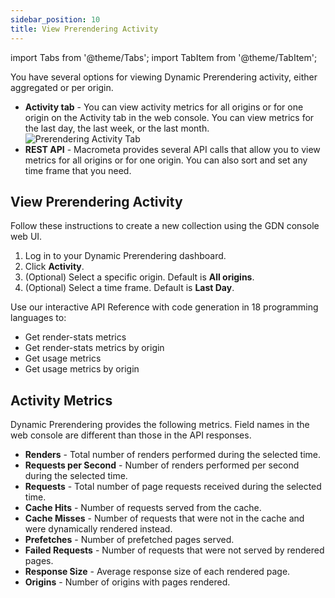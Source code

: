 ```yaml
---
sidebar_position: 10
title: View Prerendering Activity
---
```

import Tabs from '@theme/Tabs';
import TabItem from '@theme/TabItem';

You have several options for viewing Dynamic Prerendering activity, either aggregated or per origin.

- **Activity tab** - You can view activity metrics for all origins or for one origin on the Activity tab in the web console. You can view metrics for the last day, the last week, or the last month.
  ![Prerendering Activity Tab](/img/prerendering/activity-tab.png)
- **REST API** - Macrometa provides several API calls that allow you to view metrics for all origins or for one origin. You can also sort and set any time frame that you need.

## View Prerendering Activity

<Tabs groupId="operating-systems">
<TabItem value="console" label="Web Console">

Follow these instructions to create a new collection using the GDN console web UI.

1. Log in to your Dynamic Prerendering dashboard.
2. Click **Activity**.
3. (Optional) Select a specific origin. Default is **All origins**.
4. (Optional) Select a time frame. Default is **Last Day**.

</TabItem>
<TabItem value="api" label="REST API">

Use our interactive API Reference with code generation in 18 programming languages to:

- Get render-stats metrics
- Get render-stats metrics by origin
- Get usage metrics
- Get usage metrics by origin

</TabItem>
</Tabs>

## Activity Metrics

Dynamic Prerendering provides the following metrics. Field names in the web console are different than those in the API responses.

- **Renders** - Total number of renders performed during the selected time.
- **Requests per Second** - Number of renders performed per second during the selected time.
- **Requests** - Total number of page requests received during the selected time.
- **Cache Hits** - Number of requests served from the cache.
- **Cache Misses** - Number of requests that were not in the cache and were dynamically rendered instead.
- **Prefetches** - Number of prefetched pages served.
- **Failed Requests** - Number of requests that were not served by rendered pages.
- **Response Size** - Average response size of each rendered page.
- **Origins** - Number of origins with pages rendered.
